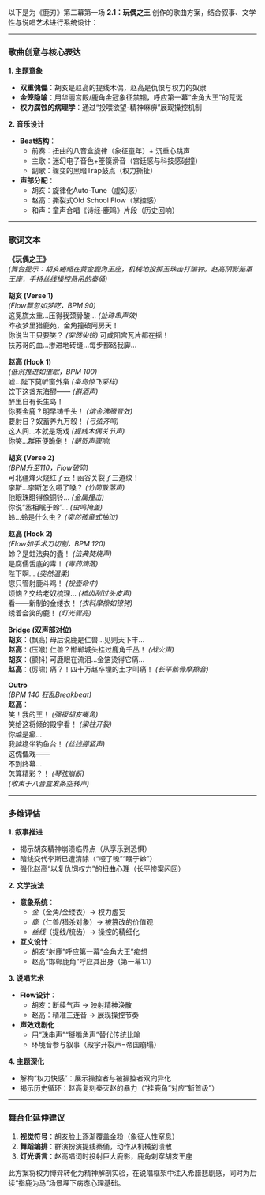 以下是为《鹿刃》第二幕第一场 **2.1：玩偶之王** 创作的歌曲方案，结合叙事、文学性与说唱艺术进行系统设计：

---

### **歌曲创意与核心表达**
**1. 主题意象**  
- **双重傀儡**：胡亥是赵高的提线木偶，赵高是仇恨与权力的奴隶  
- **金笼隐喻**：用华丽宫殿/鹿角金冠象征禁锢，呼应第一幕“金角大王”的荒诞  
- **权力腐蚀的病理学**：通过“投喂欲望-精神麻痹”展现操控机制  

**2. 音乐设计**  
- **Beat结构**：  
  - 前奏：扭曲的八音盒旋律（象征童年）+ 沉重心跳声  
  - 主歌：迷幻电子音色+箜篌滑音（宫廷感与科技感碰撞）  
  - 副歌：骤变的黑暗Trap鼓点（权力撕扯）  
- **声部分配**：  
  - 胡亥：旋律化Auto-Tune（虚幻感）  
  - 赵高：撕裂式Old School Flow（掌控感）  
  - 和声：童声合唱《诗经·鹿鸣》片段（历史回响）  

---

### **歌词文本**
**《玩偶之王》**  
*(舞台提示：胡亥蜷缩在黄金鹿角王座，机械地投掷玉珠击打编钟。赵高阴影笼罩王座，手持丝线操控悬吊的秦俑)*  

**胡亥 (Verse 1)**  
*(Flow飘忽如梦呓，BPM 90)*  
这冕旒太重...压得我颈骨酸... *(扯珠串声效)*  
昨夜梦里猎鹿苑，金角撞破阿房天！  
你说当王只要笑？ *(突然尖锐)* 可咸阳宫瓦片都在摇！  
扶苏哥的血...渗进地砖缝...每步都硌我脚...  

**赵高 (Hook 1)**  
*(低沉推进如催眠，BPM 100)*  
嘘...陛下莫听窗外枭 *(枭鸟惊飞采样)*  
饮下这盏东海醪—— *(斟酒声)*  
醉里自有长生岛！  
你要金鹿？明早铸千头！ *(熔金沸腾音效)*  
要射日？奴蓄养九万彀！ *(弓弦齐鸣)*  
这人间...本就是场戏 *(提线木偶关节声)*  
你笑...群臣便跪倒！ *(朝贺声骤响)*  

**胡亥 (Verse 2)**  
*(BPM升至110，Flow破碎)*  
可北疆烽火烧红了云！函谷关裂了三道纹！  
李斯...李斯怎么哑了嗓？ *(竹简散落声)*  
他眼珠瞪得像铜铃... *(金属撞击)*  
你说“丞相眠于蛉”... *(虫鸣掩盖)*  
蛉...蛉是什么虫？ *(突然孩童式抽泣)*  

**赵高 (Hook 2)**  
*(Flow如手术刀切割，BPM 120)*  
蛉？是蛀法典的蠹！ *(法典焚烧声)*  
是腐儒舌底的毒！ *(毒药滴落)*  
陛下啊... *(突然温柔)*  
您只管射鹿斗鸡！ *(投壶命中)*  
烦恼？交给老奴梳理... *(梳齿刮过头皮声)*  
看——新制的金缕衣！ *(衣料摩擦如镣铐)*  
绣着会笑的鹿！ *(灯光骤亮)*  

**Bridge (双声部对位)**  
**胡亥**：(飘高) 母后说鹿是仁兽...见则天下丰...  
**赵高**：(压喉) 仁兽？邯郸城头挂过鹿角千丛！ *(战火声)*  
**胡亥**：(颤抖) 可鹿眼在流泪...金箔烫得它痛...  
**赵高**：(厉啸) 痛？！四十万赵卒埋的土才叫痛！ *(长平骸骨摩擦音)*  

**Outro**  
*(BPM 140 狂乱Breakbeat)*  
**赵高**：  
笑！我的王！ *(强扳胡亥嘴角)*  
笑给这将倾的殿宇看！ *(梁柱开裂)*  
你越是癫...  
我越稳坐钓鱼台！ *(丝线绷紧声)*  
这傀儡戏——  
不到终幕...  
怎算精彩？！ *(琴弦崩断)*  
*(收束于八音盒发条空转声)*  

---

### **多维评估**
**1. 叙事推进**  
- 揭示胡亥精神崩溃临界点（从享乐到恐惧）  
- 暗线交代李斯已遭清除（“哑了嗓”“眠于蛉”）  
- 强化赵高“以复仇饲权力”的扭曲心理（长平惨案闪回）  

**2. 文学技法**  
- **意象系统**：  
  - *金*（金角/金缕衣）→ 权力虚妄  
  - *鹿*（仁兽/猎杀对象）→ 被篡改的价值观  
  - *丝线*（提线/梳齿）→ 操控的精细化  
- **互文设计**：  
  - 胡亥“射鹿”呼应第一幕“金角大王”痴想  
  - 赵高“邯郸鹿角”呼应其出身（第一幕1.1）  

**3. 说唱艺术**  
- **Flow设计**：  
  - 胡亥：断续气声 → 映射精神涣散  
  - 赵高：精准三连音 → 展现操控节奏  
- **声效戏剧化**：  
  - 用“珠串声”“掰嘴角声”替代传统比喻  
  - 环境音参与叙事（殿宇开裂声=帝国崩塌）  

**4. 主题深化**  
- 解构“权力快感”：展示操控者与被操控者双向异化  
- 揭示历史循环：赵高复刻秦灭赵的暴力（“挂鹿角”对应“斩首级”）  

---

### **舞台化延伸建议**
1. **视觉符号**：胡亥脸上逐渐覆盖金粉（象征人性窒息）  
2. **舞蹈编排**：群演扮演提线秦俑，动作从机械到溃散  
3. **灯光语言**：赵高唱词时投射巨大鹿影，鹿角刺穿胡亥王座  

此方案将权力博弈转化为精神解剖实验，在说唱框架中注入希腊悲剧感，同时为后续“指鹿为马”场景埋下病态心理基础。
